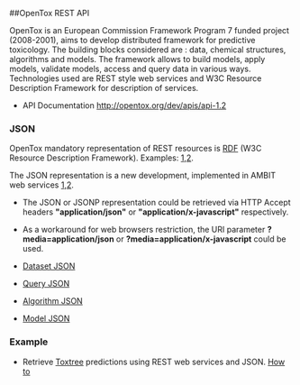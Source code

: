 ##OpenTox REST API

OpenTox is an European Commission Framework Program 7 funded project (2008-2001), 
aims to develop distributed framework for predictive toxicology. 
The building blocks considered are : data, chemical structures, algorithms and models. 
The framework allows to build models, apply models, validate models, access and query data in various ways.
Technologies used are REST style web services and W3C Resource Description Framework for description of services.

* API Documentation http://opentox.org/dev/apis/api-1.2 

### JSON

OpenTox mandatory representation of REST resources is [RDF](http://www.w3.org/RDF/) (W3C Resource Description Framework). 
Examples: [1](http://opentox.org/dev/apis/api-1.2/dataset),[2](http://ambit.sourceforge.net/api_dataset.html).

The JSON representation is a new development, implemented in AMBIT web services [1](http://ambit.sf.net),[2](http://www.jcheminf.com/content/3/1/18).

* The JSON or JSONP representation could be retrieved via HTTP Accept headers **"application/json"** or **"application/x-javascript"** respectively.
* As a workaround for web browsers restriction, the URI parameter **?media=application/json** or **?media=application/x-javascript** could be used.
 
* [Dataset JSON](dataset.md)
* [Query JSON](query.md)
* [Algorithm JSON](algorithm.md) 
* [Model JSON](model.md)


### Example  

* Retrieve [Toxtree](http://toxtree.sf.net) predictions using REST web services and JSON. [How to](toxtree.md)




